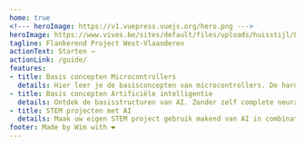 ```yaml
---
home: true
<!--- heroImage: https://v1.vuepress.vuejs.org/hero.png --->
heroImage: https://www.vives.be/sites/default/files/uploads/huisstijl/Logo VIVES Hogeschool - Smile.png
tagline: Flankerend Project West-Vlaanderen
actionText: Starten →
actionLink: /guide/
features:
- title: Basis concepten Microcontrollers
  details: Hier leer je de basisconcepten van microcontrollers. De hardware in samenwerking met de software met de focus op python.
- title: Basis concepten Artificiële intelligentie
  details: Ontdek de basisstructuren van AI. Zonder zelf complete neurale netwerken te programmeren of een genie te zijn op vlak van data analyse.
- title: STEM projecten met AI
  details: Maak uw eigen STEM project gebruik makend van AI in combinatie met microcontrollers.
footer: Made by Wim with ❤️
---
```

